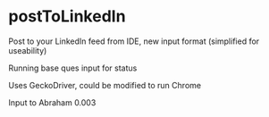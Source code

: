 # postToLinkedIn
Post to your LinkedIn feed from IDE, new input format (simplified for useability)

Running base ques input for status 

Uses GeckoDriver, could be modified to run Chrome



Input to Abraham 0.003
